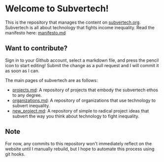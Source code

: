 # Welcome to Subvertech!
This is the repository that manages the content on [subvertech.org](subvertech.org). Subvertech is all about technology that fights income inequality. Read the manifesto here: [manifesto.md](manifesto.md)

## Want to contribute?
Sign in to your Github account, select a markdown file, and press the pencil icon to start editing! Submit the change as a pull request and I will commit it as soon as I can.

The main pages of subvertech are as follows:
- [projects.md](projects.md): A repository of projects that embody the subvertech ethos to any degree.
- [organizations.md](organizations.md): A repository of organizations that use technology to subvert inequality.
- [new_project.md](new_projects.md): A repository of simple to radical project ideas that subvert the way you think about technology to fight inequality.

## Note
For now, any commits to this repository won't immediately reflect on the website until I manually rebuild, but I hope to automate this process using git hooks.
